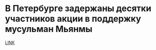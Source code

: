 # В Петербурге задержаны десятки участников акции в поддержку мусульман Мьянмы



[LINK](https://varlamov.ru/2551661.html)